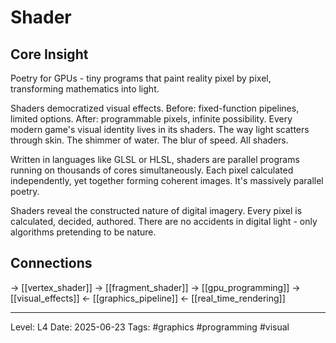 # Shader

## Core Insight
Poetry for GPUs - tiny programs that paint reality pixel by pixel, transforming mathematics into light.

Shaders democratized visual effects. Before: fixed-function pipelines, limited options. After: programmable pixels, infinite possibility. Every modern game's visual identity lives in its shaders. The way light scatters through skin. The shimmer of water. The blur of speed. All shaders.

Written in languages like GLSL or HLSL, shaders are parallel programs running on thousands of cores simultaneously. Each pixel calculated independently, yet together forming coherent images. It's massively parallel poetry.

Shaders reveal the constructed nature of digital imagery. Every pixel is calculated, decided, authored. There are no accidents in digital light - only algorithms pretending to be nature.

## Connections
→ [[vertex_shader]]
→ [[fragment_shader]]
→ [[gpu_programming]]
→ [[visual_effects]]
← [[graphics_pipeline]]
← [[real_time_rendering]]

---
Level: L4
Date: 2025-06-23
Tags: #graphics #programming #visual